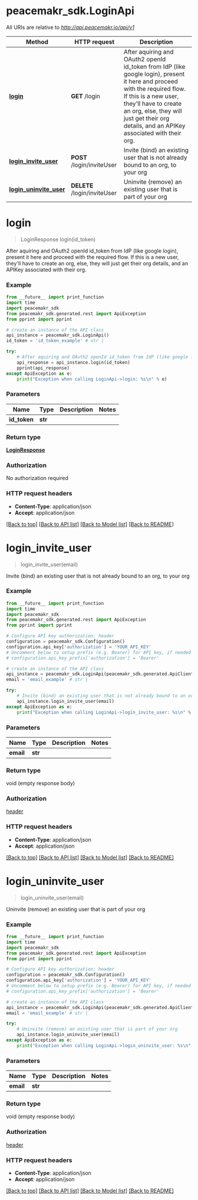 # peacemakr_sdk.LoginApi

All URIs are relative to *http://api.peacemakr.io/api/v1*

Method | HTTP request | Description
------------- | ------------- | -------------
[**login**](LoginApi.md#login) | **GET** /login | After aquiring and OAuth2 openId id_token from IdP (like google login), present it here and proceed with the required flow.  If this is a new user, they&#39;ll have to create an org, else, they will just get their org details, and an APIKey associated with their org.
[**login_invite_user**](LoginApi.md#login_invite_user) | **POST** /login/inviteUser | Invite (bind) an existing user that is not already bound to an org, to your org
[**login_uninvite_user**](LoginApi.md#login_uninvite_user) | **DELETE** /login/inviteUser | Uninvite (remove) an existing user that is part of your org


# **login**
> LoginResponse login(id_token)

After aquiring and OAuth2 openId id_token from IdP (like google login), present it here and proceed with the required flow.  If this is a new user, they'll have to create an org, else, they will just get their org details, and an APIKey associated with their org.

### Example
```python
from __future__ import print_function
import time
import peacemakr_sdk
from peacemakr_sdk.generated.rest import ApiException
from pprint import pprint

# create an instance of the API class
api_instance = peacemakr_sdk.LoginApi()
id_token = 'id_token_example' # str | 

try:
    # After aquiring and OAuth2 openId id_token from IdP (like google login), present it here and proceed with the required flow.  If this is a new user, they'll have to create an org, else, they will just get their org details, and an APIKey associated with their org.
    api_response = api_instance.login(id_token)
    pprint(api_response)
except ApiException as e:
    print("Exception when calling LoginApi->login: %s\n" % e)
```

### Parameters

Name | Type | Description  | Notes
------------- | ------------- | ------------- | -------------
 **id_token** | **str**|  | 

### Return type

[**LoginResponse**](LoginResponse.md)

### Authorization

No authorization required

### HTTP request headers

 - **Content-Type**: application/json
 - **Accept**: application/json

[[Back to top]](#) [[Back to API list]](../README.md#documentation-for-api-endpoints) [[Back to Model list]](../README.md#documentation-for-models) [[Back to README]](../README.md)

# **login_invite_user**
> login_invite_user(email)

Invite (bind) an existing user that is not already bound to an org, to your org

### Example
```python
from __future__ import print_function
import time
import peacemakr_sdk
from peacemakr_sdk.generated.rest import ApiException
from pprint import pprint

# Configure API key authorization: header
configuration = peacemakr_sdk.Configuration()
configuration.api_key['authorization'] = 'YOUR_API_KEY'
# Uncomment below to setup prefix (e.g. Bearer) for API key, if needed
# configuration.api_key_prefix['authorization'] = 'Bearer'

# create an instance of the API class
api_instance = peacemakr_sdk.LoginApi(peacemakr_sdk.generated.ApiClient(configuration))
email = 'email_example' # str | 

try:
    # Invite (bind) an existing user that is not already bound to an org, to your org
    api_instance.login_invite_user(email)
except ApiException as e:
    print("Exception when calling LoginApi->login_invite_user: %s\n" % e)
```

### Parameters

Name | Type | Description  | Notes
------------- | ------------- | ------------- | -------------
 **email** | **str**|  | 

### Return type

void (empty response body)

### Authorization

[header](../README.md#header)

### HTTP request headers

 - **Content-Type**: application/json
 - **Accept**: application/json

[[Back to top]](#) [[Back to API list]](../README.md#documentation-for-api-endpoints) [[Back to Model list]](../README.md#documentation-for-models) [[Back to README]](../README.md)

# **login_uninvite_user**
> login_uninvite_user(email)

Uninvite (remove) an existing user that is part of your org

### Example
```python
from __future__ import print_function
import time
import peacemakr_sdk
from peacemakr_sdk.generated.rest import ApiException
from pprint import pprint

# Configure API key authorization: header
configuration = peacemakr_sdk.Configuration()
configuration.api_key['authorization'] = 'YOUR_API_KEY'
# Uncomment below to setup prefix (e.g. Bearer) for API key, if needed
# configuration.api_key_prefix['authorization'] = 'Bearer'

# create an instance of the API class
api_instance = peacemakr_sdk.LoginApi(peacemakr_sdk.generated.ApiClient(configuration))
email = 'email_example' # str | 

try:
    # Uninvite (remove) an existing user that is part of your org
    api_instance.login_uninvite_user(email)
except ApiException as e:
    print("Exception when calling LoginApi->login_uninvite_user: %s\n" % e)
```

### Parameters

Name | Type | Description  | Notes
------------- | ------------- | ------------- | -------------
 **email** | **str**|  | 

### Return type

void (empty response body)

### Authorization

[header](../README.md#header)

### HTTP request headers

 - **Content-Type**: application/json
 - **Accept**: application/json

[[Back to top]](#) [[Back to API list]](../README.md#documentation-for-api-endpoints) [[Back to Model list]](../README.md#documentation-for-models) [[Back to README]](../README.md)


